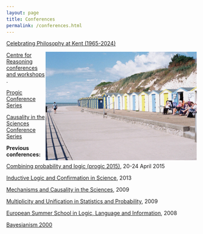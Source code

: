 ```yaml
---
layout: page
title: Conferences
permalink: /conferences.html
---
```


[Celebrating Philosophy at Kent (1965-2024)](/conferences/celebrating-kent.html)

<img align="right" width="400" src="images/beach.jpg">[Centre for Reasoning conferences and workshops](http://blogs.kent.ac.uk/jonw/centre-for-reasoning-events/) .

[Progic Conference Series](http://blogs.kent.ac.uk/jonw/conferences/progic/ "The Progic series")

[Causality in the Sciences Conference Series](http://blogs.kent.ac.uk/jonw/conferences/cits/ "Conferences on Causality in the Sciences")



**Previous conferences:**

[Combining probability and logic (progic 2015)](http://blogs.kent.ac.uk/jonw/conferences/progic/progic-2015/ "Progic 2015"), 20-24 April 2015

[Inductive Logic and Confirmation in Science](http://blogs.kent.ac.uk/jonw/conferences/inductive-logic-and-confirmation-in-science/ "Inductive Logic and Confirmation in Science"), 2013

[Mechanisms and Causality in the Sciences](http://blogs.kent.ac.uk/jonw/conferences/cits/macits-2009-mechanisms-and-causality-in-the-sciences/), 2009

[Multiplicity and Unification in Statistics and Probability](http://blogs.kent.ac.uk/jonw/conferences/musp-2009-multiplicity-and-unification-in-statistics-and-probability/ "MUSP 2009 – Multiplicity and Unification in Statistics and Probability"), 2009

[European Summer School in Logic, Language and Information](http://blogs.kent.ac.uk/jonw/conferences/progicnet-european-summer-school/ "progicNet European Summer School"), 2008

[Bayesianism 2000](http://blogs.kent.ac.uk/jonw/conferences/bayesianism-2000/ "Bayesianism 2000")
